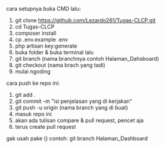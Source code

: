 cara setupnya buka CMD lalu:
1. git clone https://github.com/Lezardo261/Tugas-CLCP.git
2. cd Tugas-CLCP
3. composer install
4. cp .env.example .env
5. php artisan key:generate
6. buka folder & buka terminal lalu
7. git branch (nama branchnya contoh Halaman_Dahsboard)
8. git checkout (nama brach yang tadi)
9. mulai ngoding


cara push ke repo ini:
1. git add .
2. git commit -m "isi penjelasan yang di kerjakan"
3. git push -u origin (nama branch yang di buat)
4. masuk repo ini
5. akan ada tulisan compare & pull request, pencet aja
6. terus create pull request

gak usah pake () contoh:
git branch Halaman_Dashboard
